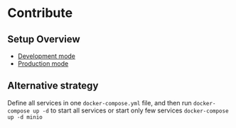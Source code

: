 # Contribute

## Setup Overview

- [Development mode](./DEVELOPMENT.md)
- [Production mode](./PRODUCTION.md)

## Alternative strategy

Define all services in one `docker-compose.yml` file, and then run `docker-compose up -d` to start all services or start
only few services `docker-compose up -d minio`